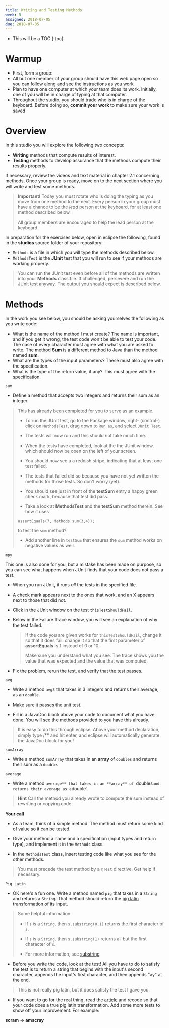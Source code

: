 ```yaml
---
title: Writing and Testing Methods
week: 5
assigned: 2018-07-05
due: 2018-07-05
---
```


* This will be a TOC
{:toc}

# Warmup
* First, form a group:
* All but one member of your group should have this web page open so you can follow along and see the instructions as you work
* Plan to have one computer at which your team does its work. Initially, one of you will be in charge of typing at that computer.
* Throughout the studio, you should trade who is in charge of the keyboard. Before doing so, **commit your work** to make sure your work is saved


# Overview
In this studio you will explore the following two concepts:

* **Writing** methods that compute results of interest.
* **Testing** methods to develop assurance that the methods compute their results properly.

If necessary, review the videos and text material in chapter 2.1 concerning methods.  Once your group is ready, move on to the next section where you will write and test some methods.

> **Important!** Today you must rotate who is doing the typing as you move from one method to the next.  Every person in your group must have a chance to be the <I>lead</I> person at the keyboard, for at least one method described below.
>
> All group members are encouraged to help the lead person at the keyboard.


In preparation for the exercises below, open in eclipse the following, found in the **studios** source folder of your repository:

* `Methods` is a file in which you will type the methods described below.
* `MethodsTest` is the **JUnit** test that you will run to see if your methods are working properly.

> You can run the JUnit test even before all of the methods are written into your **Methods** class file. If challenged, persevere and run the JUnit test anyway.  The output you should expect is described below.

# Methods

In the work you see below, you should be asking yourselves the following
as you write code:

* What is the name of the method I must create?  The name is important, and if you get it wrong, the test code won\'t be able to test your code. The case of every character must agree with what you are asked to write. The method **Sum** is a different method to Java than the method named **sum**.
* What are the types of the input parameters?  These must also agree with the specification.
* What is the type of the return value, if any?  This must agree with the specification.

`sum`

* Define a method that accepts two integers and returns their sum as an integer.

>This has already been completed for you to serve as an example.
>
> * To run the JUnit test, go to the Package window, right- (control-) click on `MethodsTest`, drag down to `Run as`, and select `JUnit Test`.
>
> * The tests will now run and this should not take much time.
>
> * When the tests have completed, look at the the JUnit window, which should now be open on the left of your screen.
>
> * You should now see a a reddish stripe, indicating that at least one test failed.
>
> * The tests that failed did  so because you have not yet written the methods for those tests.  So don\'t worry (yet).
>
> * You should see just in front of the **testSum** entry a happy green check mark, because that test did pass.
>
> * Take a look at **MethodsTest** and the **testSum** method therein.   See how it uses
>
> `assertEquals(7, Methods.sum(3,4));`
>
> to test the `sum` method?
> * Add another line in `testSum` that ensures the `sum` method works on negative values as well.


`mpy`


This one is also done for you, but a mistake has been made on purpose,
so you can see what happens when JUnit finds that your code does not
pass a test.

* When you run JUnit, it runs _all_ the tests in the specified file.

* A check mark appears next to the ones that work, and an X appears next to those that did not.

* Click in the JUnit window on the test `thisTestShouldFail`.

* Below in the Failure Trace window, you will see an explanation of why the test failed.

	> If the code you are given works for `thisTestShouldFail`, change it so that it does fail:  change it so that the first parameter of **assertEquals** is 1 instead of 0 or 10.
	>
	> Make sure you understand what you see.  The trace shows you the value that was expected and the value that was computed.

* Fix the problem, rerun the test, and verify that the test passes.


`avg`

* Write a method `avg3` that takes in 3 integers and returns their average, as an `double`.

* Make sure it passes the unit test.

* Fill in a JavaDoc block above your code to document what you have done.  You will see the methods provided to you have this already.

> It is easy to do this through eclipse.  Above your method declaration, simply type /\*\* and hit enter, and eclipse will automatically generate the JavaDoc block for you!

`sumArray`

* Write a method `sumArray` that takes in an **array** of `doubles` and returns their sum as a `double`.

`average`

* Write a method `average** that takes in an **array** of `doubles` and returns their average as a `double`.

> **Hint** Call the method you already wrote to compute the sum instead of rewriting or copying code.

**Your call**

* As a team, think of a simple method.  The method must return some kind of value so it can be tested.

* Give your method a name and a specification (input types and return type), and implement it in the `Methods` class.

* In the `MethodsTest` class, insert testing code like what you see for the other methods.

> You must precede the test method by a `@Test` directive.  Get help if necessary.

`Pig Latin`

* OK here\'s a fun one.  Write a method named `pig` that takes in a `String` and returns a `String`.  That method should return the [pig latin](http://en.wikipedia.org/wiki/Pig_Latin) transformation of its input.

> Some helpful information:
>
> * If `s` is a `String`, then `s.substring(0,1)` returns the first character of `s`.
>
> * If `s` is a `String`, then `s.substring(1)` returns all but the first character of `s`.
>
> * For more information, see [substring](http://docs.oracle.com/javase/6/docs/api/java/lang/String.html#substring%28int%29)


* Before you write the code, look at the test!  All you have to do to satisfy the test is to return a string that begins with the input\'s second character, appends the input\'s first character, and then appends \"ay\" at the end.

> This is not really pig latin, but it does satisfy the test I gave you.

* If you want to go for the real thing, read the [article](http://en.wikipedia.org/wiki/Pig_Latin) and recode so that your code does a true pig latin transformation.  Add some more tests to show off your improvement.  For example:

**scram** \-> **amscray**
